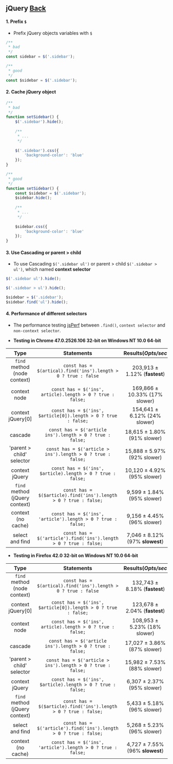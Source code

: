 ## jQuery [**Back**](./../README.md)

#### 1. Prefix `$`

- Prefix jQuery objects variables with `$`

```js
/**
 * bad
 */
const sidebar = $('.sidebar');

/**
 * good
 */
const $sidebar = $('.sidebar');
```

#### 2. Cache jQuery object

```js
/**
 * bad
 */
function setSidebar() {
    $('.sidebar').hide();
    
    /**
     * ...
     */
    
    $('.sidebar').css({
        'background-color': 'blue'
    });
}

/**
 * good
 */
function setSidebar() {
    const $sidebar = $('.sidebar');
    $sidebar.hide();
    
    /**
     * ...
     */
    
    $sidebar.css({
        'background-color': 'blue'
    });
}
```

#### 3. Use Cascading or parent > child

- To use Cascading `$('.sidebar ul')` or parent > child `$('.sidebar > ul')`, which named **context selector**

```js
$('.sidebar ul').hide();

$('.sidebar > ul').hide();

$sidebar = $('.sidebar');
$sidebar.find('ul').hide();
```

#### 4. Performance of different selectors

- The performance testing [jsPerf](http://jsperf.com/jquery-find-vs-context-sel/16) between `.find()`, `context selector` and `non-context selector`. 

- **Testing in Chrome 47.0.2526.106 32-bit on Windows NT 10.0 64-bit**

Type|Statements|Results(*Opts/sec*
:---:|:---:|:---:
`find` method (node context)|```const has = $(artical).find('ins').length > 0 ? true : false```|203,913 ± 1.12% (**fastest**)
context node|```const has = $('ins', article).length > 0 ? true : false;```|169,866 ± 10.33% (17% slower)
context jQuery[0]|```const has = $('ins', $article[0]).length > 0 ? true : false;```|154,641 ± 6.12% (24% slower)
cascade|```const has = $('article ins').length > 0 ? true : false;```|18,615 ± 1.80% (91% slower)
'parent > child' selector|```const has = $('article > ins').length > 0 ? true : false;```|15,888 ± 5.97% (92% slower)
context jQuery|```const has = $('ins', $article).length > 0 ? true : false;```| 10,120 ± 4.92% (95% slower)
`find` method (jQuery context)|```const has = $($article).find('ins').length > 0 ? true : false;```|9,599 ± 1.84% (95% slower)
context (no cache)|```const has = $('ins', 'article').length > 0 ? true : false;```|9,156 ± 4.45% (96% slower)
select and find|```const has = $('article').find('ins').length > 0 ? true : false;```|7,046 ± 8.12% (97% **slowest**)

- **Testing in Firefox 42.0 32-bit on Windows NT 10.0 64-bit**

Type|Statements|Results(*Opts/sec*
:---:|:---:|:---:
`find` method (node context)|```const has = $(artical).find('ins').length > 0 ? true : false```|132,743 ± 8.18% (**fastest**)
context jQuery[0]|```const has = $('ins', $article[0]).length > 0 ? true : false;```|123,678 ± 2.04% (**fastest**)
context node|```const has = $('ins', article).length > 0 ? true : false;```|108,953 ± 5.23% (18% slower)
cascade|```const has = $('article ins').length > 0 ? true : false;```|17,027 ± 3.86% (87% slower)
'parent > child' selector|```const has = $('article > ins').length > 0 ? true : false;```|15,982 ± 7.53% (88% slower)
context jQuery|```const has = $('ins', $article).length > 0 ? true : false;```| 6,307 ± 2.37% (95% slower)
`find` method (jQuery context)|```const has = $($article).find('ins').length > 0 ? true : false;```|5,433 ± 5.18% (96% slower)
select and find|```const has = $('article').find('ins').length > 0 ? true : false;```|5,268 ± 5.23% (96% slower)
context (no cache)|```const has = $('ins', 'article').length > 0 ? true : false;```|4,727 ± 7.55% (96% **slowest**)
